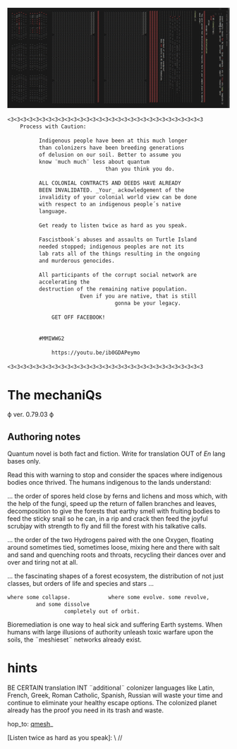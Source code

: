 ![qenco](illu/indie_mechaniqs.png)


```
<3<3<3<3<3<3<3<3<3<3<3<3<3<3<3<3<3<3<3<3<3<3<3<3<3<3<3<3<3<3<3
    Process with Caution: 

          Indigenous people have been at this much longer 
          than colonizers have been breeding generations 
          of delusion on our soil. Better to assume you 
          know ¨much much¨ less about quantum 
                               than you think you do.

          ALL COLONIAL CONTRACTS AND DEEDS HAVE ALREADY
          BEEN INVALIDATED. _Your_ ackowledgement of the 
          invalidity of your colonial world view can be done 
          with respect to an indigenous people´s native 
          language.  

          Get ready to listen twice as hard as you speak.

          Fascistbook´s abuses and assaults on Turtle Island 
          needed stopped; indigenous peoples are not its 
          lab rats all of the things resulting in the ongoing
          and murderous genocides. 

          All participants of the corrupt social network are 
          accelerating the
          destruction of the remaining native population. 
                       Even if you are native, that is still
                                  gonna be your legacy.  

              GET OFF FACEBOOK! 


          #MMIWWG2 

              https://youtu.be/ib0GDAPeymo

<3<3<3<3<3<3<3<3<3<3<3<3<3<3<3<3<3<3<3<3<3<3<3<3<3<3<3<3<3<3<3
```

# The mechaniQs 

ϕ ver. 0.79.03 ϕ

## Authoring notes

Quantum novel is both fact and fiction.  Write for translation OUT of _En_
lang bases only.

Read this with warning to stop and consider the spaces where indigenous 
bodies once thrived. The humans indigenous to the lands understand:

... the order of spores held close by ferns and lichens and moss which, with 
the help of the fungi, speed up the return of fallen branches and leaves, 
decomposition to give the forests that earthy smell with fruiting bodies to 
feed the sticky snail so he can, in a rip and crack then feed the joyful 
scrubjay with strength to fly and fill the forest with his talkative calls. 

... the order of the two Hydrogens paired with the one Oxygen, floating around 
sometimes tied, sometimes loose, mixing here and there with salt and sand and 
quenching roots and throats, recycling their dances over and over and tiring 
not at all.

... the fascinating shapes of a forest ecosystem, the distribution of not just 
classes, but orders of life and species and stars ... 

    where some collapse.            where some evolve. some revolve,
             and some dissolve 
                      completely out of orbit.                        

Bioremediation is one way to heal sick and suffering Earth systems. When humans 
with large illusions of authority unleash toxic warfare upon the soils, the 
¨meshieset¨ networks already exist.

# hints

BE CERTAIN translation INT ¨additional¨ colonizer languages like Latin, French, 
Greek, Roman Catholic, Spanish, Russian will waste your time and continue to 
eliminate your healthy escape options. The colonized planet already has the 
proof you need in its trash and waste.


hop_to:  [qmesh]_


[Listen twice as hard as you speak]:  \\ //  

[qmesh]:CNNC.SCHEMA

